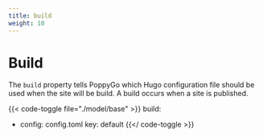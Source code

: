 ```yaml
---
title: build
weight: 10
---
```


# Build

The ```build``` property tells PoppyGo which Hugo configuration file should be used when the
site will be build. A build occurs when a site is published.

{{< code-toggle file="./model/base" >}}
build:
  - config: config.toml
    key: default
{{</ code-toggle >}}


